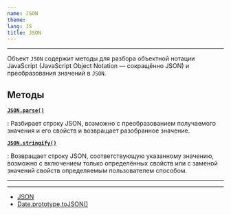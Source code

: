 ```yaml
---
name: JSON
theme:
lang: JS
title: JSON
---
```


---

Объект `JSON` содержит методы для разбора объектной нотации JavaScript (JavaScript Object Notation — сокращённо JSON) и преобразования значений в `JSON`.

## Методы

**[`JSON.parse()`](/js/json/parse/)**

: Разбирает строку JSON, возможно с преобразованием получаемого значения и его свойств и возвращает разобранное значение.

**[`JSON.stringify()`](/js/json/stringify/)**

: Возвращает строку JSON, соответствующую указанному значению, возможно с включением только определённых свойств или с заменой значений свойств определяемым пользователем способом.

---

---

- [JSON](https://developer.mozilla.org/ru/docs/Web/JavaScript/Reference/Global_Objects/JSON)
- [Date.prototype.toJSON()](/js/date/tojson/)
